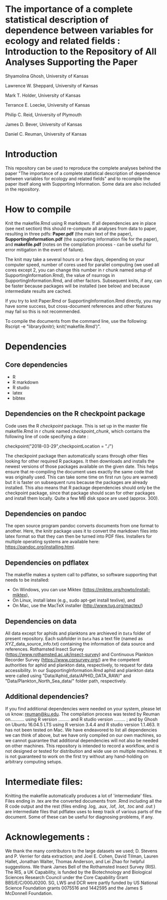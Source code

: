 # The importance of a complete statistical description of dependence between variables for ecology and related fields : Introduction to the Repository of All Analyses Supporting the Paper

Shyamolina Ghosh, University of Kansas 

Lawrence W. Sheppard, University of Kansas

Mark T. Holder, University of Kansas

Terrance E. Loecke, University of Kansas

Philip C. Reid, University of Plymouth

James D. Bever, University of Kansas

Daniel C. Reuman, University of Kansas

# Introduction

This repository can be used to reproduce the complete analyses behind the paper 
"The importance of a complete statistical description of dependence between variables for ecology and related fields" and 
to recompile the paper itself along with Supporting Information. Some data are also included in the repository.

# How to compile
Knit the makefile.Rmd using R markdown. If all dependencies are in place (see next section) this should re-compute all analyses from data to paper, resulting in three pdfs: **Paper.pdf** (the main text of the paper), **SupportingInformation.pdf** (the supporting information file for the paper), and **makefile.pdf** (notes on the compilation process - can be useful for error mitigation in the event of failure).

The knit may take a several hours or a few days, depending on your computer speed, number of cores used for parallel computing (we used all cores except 2, you can change this number in r chunk named *setup* of SupportingInformation.Rmd), the value of nsurrogs in SupportingInformation.Rmd, and other factors. Subsequent knits, if any, can be faster because packages will be installed (see below) and because intermediate results are cached.

If you try to knit Paper.Rmd or SupportingInformation.Rmd directly, you may have some success, but cross-document references and other features may fail so this is not recommended.

To compile the documents from the command line, use the following: Rscript -e "library(knitr); knit('makefile.Rmd')".

# Dependencies

## Core dependencies
   - R 
   - R markdown
   - R studio
   - latex 
   - bibtex

## Dependencies on the R checkpoint package

Code uses the R *checkpoint* package. This is set up in the master file makefile.Rmd in r chunk named *checkpoint_chunk*, which contains the following line of code specifying a date :

checkpoint("2018-03-29",checkpointLocation = "./")

The checkpoint package then automatically scans through other files looking for other required R packages. It then downloads and installs the newest versions of those packages available on the given date. This helps ensure that re-compiling the document uses exactly the same code that was originally used. This can take some time on first run (you are warned) but it is faster on subsequent runs because the packages are already installed. This also means that R package dependencies should only be the checkpoint package, since that package should scan for other packages and install them locally. Quite a few MB disk space are used (approx. 300).

## Dependencies on pandoc
The open source program pandoc converts documents from one format to another. 
Here, the knitr package uses it to convert the markdown files into latex format so that 
they can then be turned into PDF files. Installers for multiple operating systems are available here: https://pandoc.org/installing.html.

## Dependencies on pdflatex
The makefile makes a system call to pdflatex, so software supporting that needs to be installed:

 - On Windows, you can use Miktex (https://miktex.org/howto/install-miktex),
 - On Linux, install latex (e.g., sudo apt-get install texlive), and
 - On Mac, use the MacTeX installer (http://www.tug.org/mactex/)

## Dependencies on data
All data except for aphids and planktons are archieved in `Data` folder of present repository. Each subfolder 
in `Data` has a text file (named as XYZ_data_source_info.txt) containing the information of data source and 
references. Rothamsted Insect Survey (https://www.rothamsted.ac.uk/insect-survey) and
Continuous Plankton Recorder Survey (https://www.cprsurvey.org/) are the competent authorities for aphid and plankton data,
respectively, to request for data accessibility. In our SupportingInformation.Rmd aphid and plankton data were 
called using "Data/Aphid_data/APHID_DATA_RAW/" and "Data/Plankton_North_Sea_data/" folder path, respectively.

## Additional dependencies?
If you find additional dependencies were needed on your system, please let us know: reuman@ku.edu. The compilation process was tested by Reuman on........... using R version ......... and R studio version ......... ; and by Ghosh on Ubuntu 16.04.5 LTS using R version 3.4.4 and R studio version 1.1.463. It has not been tested on Mac. We have endeavored to list all dependencies we can think of above, but we have only compiled on our own machines, so we cannot guarantee that additional dependencies will not also be needed on other machines. This repository is intended to record a workflow, and is not designed or tested for distribution and wide use on multiple machines. It is not guaranteed to work on the first try without any hand-holding on arbitrary computing setups.

# Intermediate files:
Knitting the makefile automatically produces a lot of 'intermediate' files. Files ending in .tex are the converted documents from .Rmd including all the R code output and the rest (files ending .log, .aux, .lof, .lot, .toc and .out ) are intermediate files that pdflatex uses to keep track of various parts of the document. Some of these can be useful for diagnosing problems, if any.

# Acknowlegements :

We thank the many contributors to the large datasets we used; D. Stevens and P. Verrier for data extraction; and Joel
E. Cohen, David Tilman, Lauren Hallet, Jonathan Walter, Thomas Anderson, and Lei Zhao for helpful suggestions. We
thank James Bell of the Rothamsted Insect Survey (RIS). The RIS, a UK Capability, is funded by the Biotechnology and
Biological Sciences Research Council under the Core Capability Grant BBS/E/C/000J0200. SG, LWS and DCR were
partly funded by US National Science Foundation grants 0075516 and 1442595 and the James S McDonnell Foundation.












